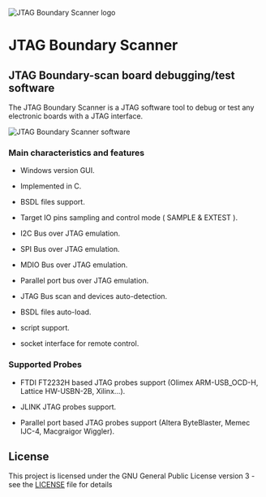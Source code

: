![JTAG Boundary Scanner logo](https://raw.githubusercontent.com/viveris/jtag-boundary-scanner/master/docs/logo.png)

# JTAG Boundary Scanner

## JTAG Boundary-scan board debugging/test software

The JTAG Boundary Scanner is a JTAG software tool to debug or test any electronic boards with a JTAG interface.

![JTAG Boundary Scanner software](https://raw.githubusercontent.com/viveris/jtag-boundary-scanner/master/docs/JTAG_Boundary_Scanner.png)

### Main characteristics and features

- Windows version GUI.

- Implemented in C.

- BSDL files support.

- Target IO pins sampling and control mode ( SAMPLE & EXTEST ).

- I2C Bus over JTAG emulation.

- SPI Bus over JTAG emulation.

- MDIO Bus over JTAG emulation.

- Parallel port bus over JTAG emulation.

- JTAG Bus scan and devices auto-detection.

- BSDL files auto-load.

- script support.

- socket interface for remote control.

### Supported Probes

- FTDI FT2232H based JTAG probes support (Olimex ARM-USB_OCD-H, Lattice HW-USBN-2B, Xilinx...).

- JLINK JTAG probes support.

- Parallel port based JTAG probes support (Altera ByteBlaster, Memec IJC-4, Macgraigor Wiggler).

## License

This project is licensed under the GNU General Public License version 3 - see the [LICENSE](LICENSE) file for details
